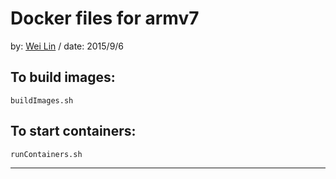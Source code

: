 # Docker files for armv7


by: [Wei Lin](mailto://wei1234c@gmail.com) / date: 2015/9/6


## To build images: ##

    buildImages.sh



##  To start containers: ##

    runContainers.sh



----------
 